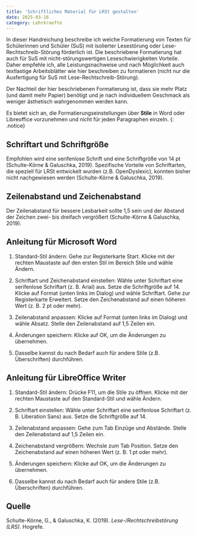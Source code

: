 ```yaml
---
title: 'Schriftliches Material für LRSt gestalten'
date: 2025-03-16
category: Lehrkraefte
---
```


In dieser Handreichung beschreibe ich welche Formatierung von Texten für
Schülerinnen und Schüler (SuS) mit isolierter Lesestörung oder
Lese-Rechtschreib-Störung förderlich ist. Die beschriebene Formatierung hat
auch für SuS mit nicht-störungswertigen Leseschwierigkeiten Vorteile. Daher
empfehle ich, alle Leistungsnachweise und nach Möglichkeit auch textlastige
Arbeitsblätter wie hier beschreiben zu formatieren (nicht nur die Ausfertigung
für SuS mit Lese-Rechtschreib-Störung).

Der Nachteil der hier beschriebenen Formatierung ist, dass sie mehr Platz (und
damit mehr Papier) benötigt und je nach individuellem Geschmack als weniger
ästhetisch wahrgenommen werden kann.

Es bietet sich an, die Formatierungseinstellungen über **Stile** in Word oder
Libreoffice vorzunehmen und nicht für jeden Paragraphen einzeln.
{: .notice}

## Schriftart und Schriftgröße

Empfohlen wird eine serifenlose Schrift und eine Schriftgröße von 14 pt
(Schulte-Körne & Galuschka, 2019). Spezifische Vorteile von Schriftarten, die
speziell für LRSt entwickelt wurden (z.B. OpenDyslexic), konnten bisher nicht
nachgewiesen werden (Schulte-Körne & Galuschka, 2019).

## Zeilenabstand und Zeichenabstand

Der Zeilenabstand für bessere Lesbarkeit sollte 1,5 sein und der Abstand der
Zeichen zwei- bis dreifach vergrößert (Schulte-Körne & Galuschka, 2019).

## Anleitung für Microsoft Word 

1. Standard-Stil ändern: Gehe zur Registerkarte Start. Klicke mit der rechten
   Maustaste auf den ersten Stil im Bereich Stile und wähle Ändern.

2. Schriftart und Zeichenabstand einstellen: Wähle unter Schriftart eine
   serifenlose Schriftart (z. B. Arial) aus. Setze die Schriftgröße auf 14.
   Klicke auf Format (unten links im Dialog) und wähle Schriftart. Gehe zur
   Registerkarte Erweitert. Setze den Zeichenabstand auf einen höheren Wert (z.
   B. 2 pt oder mehr).

3. Zeilenabstand anpassen: Klicke auf Format (unten links im Dialog) und wähle
   Absatz. Stelle den Zeilenabstand auf 1,5 Zeilen ein.

4. Änderungen speichern: Klicke auf OK, um die Änderungen zu übernehmen.

5. Dasselbe kannst du nach Bedarf auch für andere Stile (z.B. Überschriften)
   durchführen.

## Anleitung für LibreOffice Writer

1. Standard-Stil ändern: Drücke F11, um die Stile zu öffnen. Klicke mit der
   rechten Maustaste auf den Standard-Stil und wähle Ändern.

2. Schriftart einstellen: Wähle unter Schriftart eine serifenlose Schriftart
   (z. B. Liberation Sans) aus. Setze die Schriftgröße auf 14.

3. Zeilenabstand anpassen: Gehe zum Tab Einzüge und Abstände. Stelle den
   Zeilenabstand auf 1,5 Zeilen ein.

4. Zeichenabstand vergrößern: Wechsle zum Tab Position. Setze den
   Zeichenabstand auf einen höheren Wert (z. B. 1 pt oder mehr).

5. Änderungen speichern: Klicke auf OK, um die Änderungen zu übernehmen.

6. Dasselbe kannst du nach Bedarf auch für andere Stile (z.B. Überschriften)
   durchführen.

## Quelle

Schulte-Körne, G., & Galuschka, K. (2019). *Lese-/Rechtschreibstörung (LRS)*. Hogrefe.
